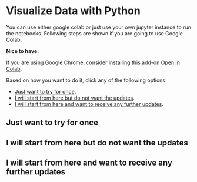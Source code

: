 # Visualize Data with Python
You can use either google colab or just use your own jupyter instance to run the notebooks. Following steps are shown if you are going to use Google Colab.

**Nice to have:**

If you are using Google Chrome, consider installing this add-on [Open in Colab](https://chrome.google.com/webstore/detail/open-in-colab/iogfkhleblhcpcekbiedikdehleodpjo).

Based on how you want to do it, click any of the following options:
* [Just want to try for once](#just-want-to-try-for-once).
* [I will start from here but do not want the updates](#i-will-start-from-here-but-do-not-want-the-updates).
* [I will start from here and want to receive any further updates](#i-will-start-from-here-and-want-to-receive-any-further-updates).

## Just want to try for once

## I will start from here but do not want the updates

## I will start from here and want to receive any further updates
